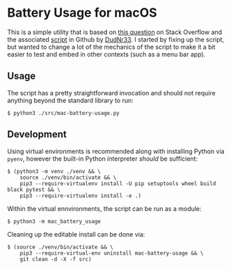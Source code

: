 # Battery Usage for macOS

This is a simple utility that is based on [this question][stack] on Stack Overflow and the associated [script][script]
in Github by [DudNr33](https://github.com/DudeNr33).  I started by fixing up the script, but wanted to change a lot
of the mechanics of the script to make it a bit easier to test and embed in other contexts (such as a menu bar app).

[stack]: https://apple.stackexchange.com/questions/423962/get-total-screen-on-usage-since-last-full-charge
[script]: https://github.com/DudeNr33/screen-on-time

## Usage

The script has a pretty straightforward invocation and should not require anything beyond the standard library to run:

```shell
$ python3 ./src/mac-battery-usage.py
```

## Development

Using virtual environments is recommended along with installing Python via `pyenv`, however the built-in Python
interpreter _should_ be sufficient:

```shell
$ (python3 -m venv ./venv && \
    source ./venv/bin/activate && \
    pip3 --require-virtualenv install -U pip setuptools wheel build black pytest && \
    pip3 --require-virtualenv install -e .)
```

Within the virtual ennvironments, the script can be run as a module:

```shell
$ python3 -m mac_battery_usage
```

Cleaning up the editable install can be done via:

```shell
$ (source ./venv/bin/activate && \
    pip3 --require-virtual-env uninstall mac-battery-usage && \
    git clean -d -X -f src)
```